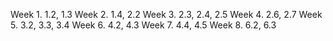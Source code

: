 Week 1. 1.2, 1.3
Week 2. 1.4, 2.2
Week 3. 2.3, 2.4, 2.5
Week 4. 2.6, 2.7
Week 5. 3.2, 3.3, 3.4
Week 6. 4.2, 4.3
Week 7. 4.4, 4.5
Week 8. 6.2, 6.3

